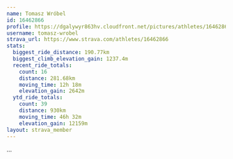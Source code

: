 ```yaml
---
name: Tomasz Wróbel
id: 16462866
profile: https://dgalywyr863hv.cloudfront.net/pictures/athletes/16462866/10169785/1/large.jpg
username: tomasz-wrobel
strava_url: https://www.strava.com/athletes/16462866
stats:
  biggest_ride_distance: 190.77km
  biggest_climb_elevation_gain: 1237.4m
  recent_ride_totals:
    count: 16
    distance: 281.68km
    moving_time: 12h 18m
    elevation_gain: 2642m
  ytd_ride_totals:
    count: 39
    distance: 930km
    moving_time: 46h 32m
    elevation_gain: 12159m
layout: strava_member
--- 
```

...

